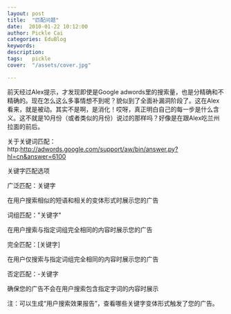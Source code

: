 ```yaml
---
layout: post  
title:  "匹配问题"
date:  2010-01-22 10:12:00
author: Pickle Cai  
categories: EduBlog  
keywords: 
description:   
tags:	pickle   
cover:  "/assets/cover.jpg"  

---
```


前天经过Alex提示，才发现即使是Google adwords里的搜索量，也是分精确和不精确的。现在怎么这么多事情想不到呢？貌似到了全面补漏洞阶段了。这在Alex看来，就是被动。其实不是啊，是消化！哎呀，真正明白自己的每一步是什么含义。这不就是10月份（或者类似的月份）说过的那样吗？好像是在跟Alex吃兰州拉面的前后。



 



关于关键词匹配：http:http://adwords.google.com/support/aw/bin/answer.py?hl=cn&answer=6100





关键字匹配选项



广泛匹配：关键字 

在用户搜索相似的短语和相关的变体形式时展示您的广告 



词组匹配："关键字" 

在用户搜索与指定词组完全相同的内容时展示您的广告 



完全匹配：[关键字] 

在用户仅搜索与指定词组完全相同的内容时展示您的广告 



否定匹配：-关键字 

确保您的广告不会在用户搜索包含指定字词的内容时展示



注：可以生成“用户搜索效果报告”，查看哪些关键字变体形式触发了您的广告。 



		    
